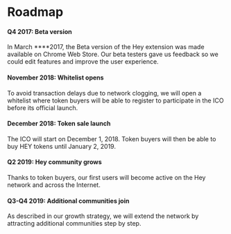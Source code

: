 # Roadmap

#### Q4 2017: Beta version

In March ****2017, the Beta version of the Hey extension was made available on Chrome Web Store. Our beta testers gave us feedback so we could edit features and improve the user experience.

#### November 2018: Whitelist opens

To avoid transaction delays due to network clogging, we will open a whitelist where token buyers will be able to register to participate in the ICO before its official launch.

#### December 2018: Token sale launch

The ICO will start on December 1, 2018. Token buyers will then be able to buy HEY tokens until January 2, 2019.

#### Q2 2019: Hey community grows

Thanks to token buyers, our first users will become active on the Hey network and across the Internet.

#### Q3-Q4 2019: Additional communities join

As described in our growth strategy, we will extend the network by attracting additional communities step by step.

